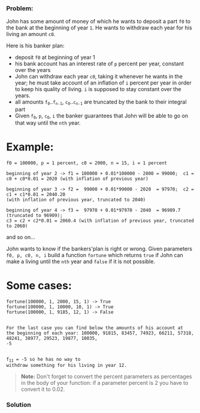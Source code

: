 ### Problem:
<p>John has some amount of money of which he wants to deposit a part <code>f0</code> to the bank at the beginning
of year <code>1</code>. He wants to withdraw each year for his living an amount <code>c0</code>.</p>
<p>Here is his banker plan:</p>
<ul>
<li>deposit <code>f0</code> at beginning of year 1</li>
<li>his bank account has an interest rate of <code>p</code> percent per year, constant over the years</li>
<li>John can withdraw each year <code>c0</code>, taking it whenever he wants in the year; he must take account of an inflation of <code>i</code> percent per year in order to keep his quality of living. <code>i</code> is supposed to stay constant over the years.</li>
<li>all amounts <code>f<sub>0</sub></code>..<code>f<sub>n-1</sub></code>, <code>c<sub>0</sub></code>..<code>c<sub>n-1</sub></code> are truncated by the bank to their integral part</li>
<li>Given <code>f<sub>0</sub></code>, <code>p</code>, <code>c<sub>0</sub></code>, <code>i</code> 
the banker guarantees that John will be able to go on that way until the <code>nth</code> year.</li>
</ul>
<h1 id="example">Example:</h1>
<pre><code>f0 = 100000, p = 1 percent, c0 = 2000, n = 15, i = 1 percent</code></pre><pre><code>beginning of year 2 -&gt; f1 = 100000 + 0.01*100000 - 2000 = 99000;  c1 = c0 + c0*0.01 = 2020 (with inflation of previous year)</code></pre><pre><code>beginning of year 3 -&gt; f2 =  99000 + 0.01*99000 - 2020  = 97970;  c2 = c1 + c1*0.01 = 2040.20 
(with inflation of previous year, truncated to 2040)</code></pre><pre><code>beginning of year 4 -&gt; f3 =  97970 + 0.01*97970 - 2040  = 96909.7 (truncated to 96909); 
c3 = c2 + c2*0.01 = 2060.4 (with inflation of previous year, truncated to 2060)</code></pre><p>and so on...</p>
<p>John wants to know if the bankers&apos;plan is right or wrong.
Given parameters <code>f0, p, c0, n, i</code> build a function <code>fortune</code> which returns <code>true</code> if John can make a living until the <code>nth</code> year
and <code>false</code> if it is not possible.</p>
<h1 id="some-cases">Some cases:</h1>
<pre><code>fortune(100000, 1, 2000, 15, 1) -&gt; True
fortune(100000, 1, 10000, 10, 1) -&gt; True
fortune(100000, 1, 9185, 12, 1) -&gt; False

For the last case you can find below the amounts of his account at the beginning of each year:
100000, 91815, 83457, 74923, 66211, 57318, 48241, 38977, 29523, 19877, 10035, -5</code></pre><pre><code>f<sub>11</sub> = -5 so he has no way to withdraw something for his living in year 12.</code></pre>

<blockquote>
<p><strong>Note:</strong> Don&apos;t forget to convert the percent parameters as percentages in the body of your function: if a parameter percent is 2 you have to convert it to 0.02.</p>
</blockquote>

### Solution